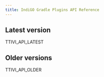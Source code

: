 ```yaml
---
title: IndiGO Gradle Plugins API Reference
---
```


## Latest version

TTIVI_API_LATEST

## Older versions

TTIVI_API_OLDER
